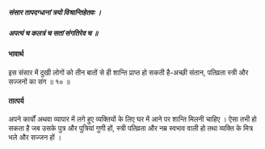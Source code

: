 ##### संसार तापदग्धानां त्रयो विश्रान्तिहेतवः ।
##### अपत्यं च कलत्रं च सतां संगतिरेव च ॥

#### भावार्थ

इस संसार में दुखी लोगों को तीन बातों से ही शान्ति प्राप्त हो सकती है-अच्छी संतान, पतिव्रता स्त्री और सज्जनों का संग ॥ १० ॥

#### तात्पर्य

अपने कार्यों अथवा व्यापार में लगे हुए व्यक्तियों के लिए घर में आने पर शान्ति मिलनी चाहिए । ऐसा तभी हो सकता है जब उसके पुत्र और पुत्रियां गुणी हों, स्त्री पतिव्रता और नम्र स्वभाव वाली हो तथा व्यक्ति के मित्र भले और सज्जन हों ।